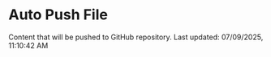 # Auto Push File

Content that will be pushed to GitHub repository.
Last updated: 07/09/2025, 11:10:42 AM